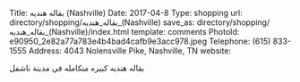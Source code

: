 Title:          بقاله هنديه (Nashville)
Date:           2017-04-8
Type:           shopping
url:            directory/shopping/بقاله_هنديه_(Nashville)
save_as:        directory/shopping/بقاله_هنديه_(Nashville)/index.html
template:       comments
PhotoId:        e90950_2e82a77a783e4b4bad4cafb9e3acc978.jpeg
Telephone:      (615) 833-1555
Address:        4043 Nolensville Pike, Nashville, TN
website:        

بقاله هنديه كبيره متكامله في مدينة ناشفل
